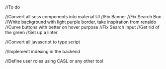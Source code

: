 //To do

//Convert all scss components into material UI
    //Fix Banner
    //Fix Search Box
    //White background with light purple border, take inspiration from renaldo
    //Curve buttons with better on hover purpose
    //Fix Search Input
    //Get rid of the green
    //Set up a linter


//Convert all javascript to type script

//Implement indexing in the backend

//Define user roles using CASL or any other tool
